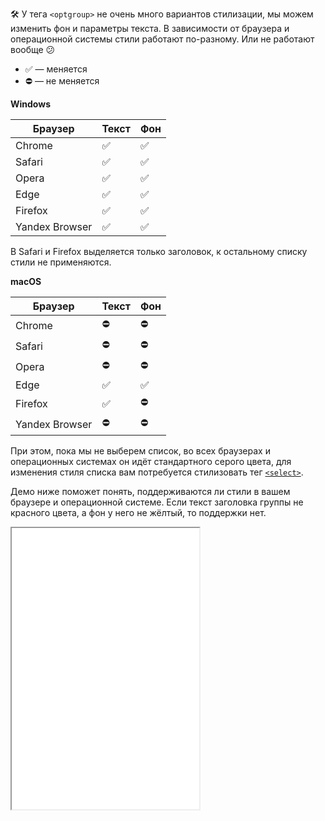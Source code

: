 🛠 У тега `<optgroup>` не очень много вариантов стилизации, мы можем изменить фон и параметры текста. В зависимости от браузера и операционной системы стили работают по-разному. Или не работают вообще 😕

- ✅ — меняется
- ⛔ — не меняется

**Windows**

| Браузер        | Текст | Фон |
| -------------- | ----- | --- |
| Chrome         | ✅     | ✅   |
| Safari         | ✅     | ✅   |
| Opera          | ✅     | ✅   |
| Edge           | ✅     | ✅   |
| Firefox        | ✅     | ✅   |
| Yandex Browser | ✅     | ✅   |

В Safari и Firefox выделяется только заголовок, к остальному списку стили не применяются.

**macOS**

| Браузер        | Текст | Фон |
| -------------- | ----- | --- |
| Chrome         | ⛔     | ⛔   |
| Safari         | ⛔     | ⛔   |
| Opera          | ⛔     | ⛔   |
| Edge           | ✅     | ✅   |
| Firefox        | ✅     | ⛔   |
| Yandex Browser | ⛔     | ⛔   |

При этом, пока мы не выберем список, во всех браузерах и операционных системах он идёт стандартного серого цвета, для изменения стиля списка вам потребуется стилизовать тег [`<select>`](/html/select/).

Демо ниже поможет понять, поддерживаются ли стили в вашем браузере и операционной системе. Если текст заголовка группы не красного цвета, а фон у него не жёлтый, то поддержки нет.

<iframe title="Стилизация <optgroup>" src="../demos/styles/" height="450"></iframe>
